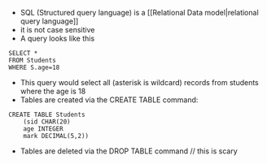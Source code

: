 - SQL (Structured query language) is a [[Relational Data model|relational query language]]
- it is not case sensitive
- A query looks like this
```
SELECT *
FROM Students
WHERE S.age=18
```
- This query would select all (asterisk is wildcard) records from students where the age is 18
- Tables are created via the CREATE TABLE command:
```
CREATE TABLE Students
	(sid CHAR(20)
	age INTEGER
	mark DECIMAL(5,2))
```
- Tables are deleted via the DROP TABLE command // this is scary